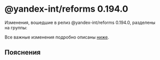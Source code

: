 # @yandex-int/reforms 0.194.0

<!-- ЧЕЛОВЕЧЕСКОЕ ВСТУПЛЕНИЕ -->

Изменения, вошедшие в релиз @yandex-int/reforms 0.194.0, разделены на группы:

Все важные изменения подробно описаны [ниже](#Пояснения).

## Пояснения

